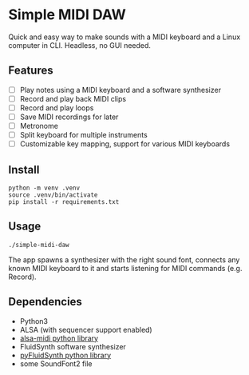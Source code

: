 # Simple MIDI DAW

Quick and easy way to make sounds with a MIDI keyboard and a Linux computer in CLI.
Headless, no GUI needed.


## Features

- [ ] Play notes using a MIDI keyboard and a software synthesizer
- [ ] Record and play back MIDI clips
- [ ] Record and play loops
- [ ] Save MIDI recordings for later
- [ ] Metronome
- [ ] Split keyboard for multiple instruments
- [ ] Customizable key mapping, support for various MIDI keyboards

## Install

```shell
python -m venv .venv
source .venv/bin/activate
pip install -r requirements.txt
```

## Usage

```shell
./simple-midi-daw
```

The app spawns a synthesizer with the right sound font,
connects any known MIDI keyboard to it
and starts listening for MIDI commands (e.g. Record).


## Dependencies

- Python3
- ALSA (with sequencer support enabled)
- [alsa-midi python library](https://pypi.org/project/alsa-midi/)
- FluidSynth software synthesizer
- [pyFluidSynth python library](https://github.com/nwhitehead/pyfluidsynth)
- some SoundFont2 file

